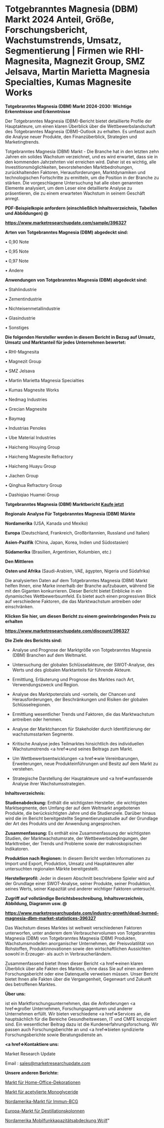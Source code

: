 # Totgebranntes Magnesia (DBM) Markt 2024 Anteil, Größe, Forschungsbericht, Wachstumstrends, Umsatz, Segmentierung | Firmen wie RHI-Magnesita, Magnezit Group, SMZ Jelsava, Martin Marietta Magnesia Specialties, Kumas Magnesite Works

<strong>Totgebranntes Magnesia (DBM) Markt 2024-2030: Wichtige Erkenntnisse und Erkenntnisse</strong>

Der Totgebranntes Magnesia (DBM)-Bericht bietet detaillierte Profile der Hauptakteure, um einen klaren Überblick über die Wettbewerbslandschaft des Totgebranntes Magnesia (DBM)-Outlook zu erhalten. Es umfasst auch die Analyse neuer Produkte, den Finanzüberblick, Strategien und Marketingtrends.

Totgebranntes Magnesia (DBM) Markt - Die Branche hat in den letzten zehn Jahren ein solides Wachstum verzeichnet, und es wird erwartet, dass sie in den kommenden Jahrzehnten viel erreichen wird. Daher ist es wichtig, alle Investitionsmöglichkeiten, bevorstehenden Marktbedrohungen, zurückhaltenden Faktoren, Herausforderungen, Marktdynamiken und technologischen Fortschritte zu ermitteln, um die Position in der Branche zu stärken. Die vorgeschlagene Untersuchung hat alle oben genannten Elemente analysiert, um dem Leser eine detaillierte Analyse zu präsentieren, die zu einem erwarteten Wachstum in seinem Geschäft anregt.



<strong><b>PDF-Beispielkopie anfordern (einschließlich Inhaltsverzeichnis, Tabellen und Abbildungen) @ </b></strong>

<strong><a href=https://www.marketresearchupdate.com/sample/396327>

<strong>https://www.marketresearchupdate.com/sample/396327</u></a></strong></strong>



<strong>Arten von Totgebranntes Magnesia (DBM) abgedeckt sind:</strong>

• 0,90 Note

• 0,95 Note

• 0,97 Note

• Andere



<strong>Anwendungen von Totgebranntes Magnesia (DBM) abgedeckt sind:</strong>

• Stahlindustrie

• Zementindustrie

• Nichteisenmetallindustrie

• Glasindustrie

• Sonstiges



<strong>Die folgenden Hersteller werden in diesem Bericht in Bezug auf Umsatz, Umsatz und Marktanteil für jedes Unternehmen bewertet:</strong>

• RHI-Magnesita

• Magnezit Group

• SMZ Jelsava

• Martin Marietta Magnesia Specialties

• Kumas Magnesite Works

• Nedmag Industries

• Grecian Magnesite

• Baymag

• Industrias Penoles

• Ube Material Industries

• Haicheng Houying Group

• Haicheng Magnesite Refractory

• Haicheng Huayu Group

• Jiachen Group

• Qinghua Refractory Group

• Dashiqiao Huamei Group



<strong>Totgebranntes Magnesia (DBM) Marktbericht <a href=https://www.marketresearchupdate.com/buynow/396327>Kaufe jetzt</a></strong>



<strong>Regionale Analyse Für Totgebranntes Magnesia (DBM) Märkte</strong>



<strong>Nordamerika</strong> (USA, Kanada und Mexiko)



<strong>Europa</strong> (Deutschland, Frankreich, Großbritannien, Russland und Italien)



<strong>Asien-Pazifik</strong> (China, Japan, Korea, Indien und Südostasien)



<strong>Südamerika</strong> (Brasilien, Argentinien, Kolumbien, etc.)



<strong>Den Mittleren</strong> 

<strong>Osten und Afrika</strong> (Saudi-Arabien, VAE, ägypten, Nigeria und Südafrika)

Die analysierten Daten auf dem Totgebranntes Magnesia (DBM) Markt helfen Ihnen, eine Marke innerhalb der Branche aufzubauen, während Sie mit den Giganten konkurrieren. Dieser Bericht bietet Einblicke in ein dynamisches Wettbewerbsumfeld. Es bietet auch einen progressiven Blick auf verschiedene Faktoren, die das Marktwachstum antreiben oder einschränken.



<strong>Klicken Sie hier, um diesen Bericht zu einem gewinnbringenden Preis zu erhalten
</strong>

<strong><a href=https://www.marketresearchupdate.com/discount/396327>https://www.marketresearchupdate.com/discount/396327</b></u></strong></a>



<strong>Die Ziele des Berichts sind:</strong>

- Analyse und Prognose der Marktgröße von Totgebranntes Magnesia (DBM) Branchen auf dem Weltmarkt.

- Untersuchung der globalen Schlüsselakteure, der SWOT-Analyse, des Werts und des globalen Marktanteils für führende Akteure.

- Ermittlung, Erläuterung und Prognose des Marktes nach Art, Verwendungszweck und Region.

- Analyse des Marktpotenzials und -vorteils, der Chancen und Herausforderungen, der Beschränkungen und Risiken der globalen Schlüsselregionen.

- Ermittlung wesentlicher Trends und Faktoren, die das Marktwachstum antreiben oder hemmen.

- Analyse der Marktchancen für Stakeholder durch Identifizierung der wachstumsstarken Segmente.

- Kritische Analyse jedes Teilmarktes hinsichtlich des individuellen Wachstumstrends <a href=>und</a> seines Beitrags zum Markt.

- Um Wettbewerbsentwicklungen <a href=>wie</a> Vereinbarungen, Erweiterungen, neue Produkteinführungen und Besitz auf dem Markt zu verstehen.

- Strategische Darstellung der Hauptakteure und <a href=>umfas</a>sende Analyse ihrer Wachstumsstrategien.



<strong>Inhaltsverzeichnis:</strong>



<strong>Studienabdeckung:</strong> Enthält die wichtigsten Hersteller, die wichtigsten Marktsegmente, den Umfang der auf dem Weltmarkt angebotenen Produkte, die berücksichtigten Jahre und die Studienziele. Darüber hinaus wird die im Bericht bereitgestellte Segmentierungsstudie auf der Grundlage der Art des Produkts und der Anwendung angesprochen.



<strong>Zusammenfassung:</strong> Es enthält eine Zusammenfassung der wichtigsten Studien, der Marktwachstumsrate, der Wettbewerbsbedingungen, der Markttreiber, der Trends und Probleme sowie der makroskopischen Indikatoren.



<strong>Produktion nach Regionen:</strong> In diesem Bericht werden Informationen zu Import und Export, Produktion, Umsatz und Hauptakteuren aller untersuchten regionalen Märkte bereitgestellt.



<strong>Herstellerprofil:</strong> Jeder in diesem Abschnitt beschriebene Spieler wird auf der Grundlage einer SWOT-Analyse, seiner Produkte, seiner Produktion, seines Werts, seiner Kapazität und anderer wichtiger Faktoren untersucht.



<strong><b>Zugriff auf vollständige Berichtsbeschreibung, Inhaltsverzeichnis, Abbildung, Diagramm usw. @ </b></strong>

<strong><a href=https://www.marketresearchupdate.com/industry-growth/dead-burned-magnesia-dbm-market-statistices-396327>https://www.marketresearchupdate.com/industry-growth/dead-burned-magnesia-dbm-market-statistices-396327</a></strong>

Das Wachstum dieses Marktes ist weltweit verschiedenen Faktoren unterworfen, unter anderem dem Verbrauchervolumen von Totgebranntes Magnesia (DBM) von Totgebranntes Magnesia (DBM) Produkten, Wachstumsmodellen anorganischer Unternehmen, der Preisvolatilität von Rohstoffen, Produktinnovationen sowie den wirtschaftlichen Aussichten sowohl in Erzeuger- als auch in Verbraucherländern.

Zusammenfassend bietet Ihnen dieser Bericht <a href=>einen</a> klaren Überblick über alle Fakten des Marktes, ohne dass Sie auf einen anderen Forschungsbericht oder eine Datenquelle verweisen müssen. Unser Bericht bietet Ihnen alle Fakten über die Vergangenheit, Gegenwart und Zukunft des betroffenen Marktes.



<strong>Über uns:</strong>

 ist ein Marktforschungsunternehmen, das die Anforderungen <a href=>großer</a> Unternehmen, Forschungsagenturen und anderer Unternehmen erfüllt. Wir bieten verschiedene <a href=>Services</a> an, die hauptsächlich für die Bereiche Gesundheitswesen, IT und CMFE konzipiert sind. Ein wesentlicher Beitrag dazu ist die Kundenerfahrungsforschung. Wir passen auch Forschungsberichte an und <a href=>bieten</a> syndizierte Forschungsberichte sowie Beratungsdienste an.



<strong><a href=>Kontaktiere uns:</a></strong>

Market Research Update

Email : sales@marketresearchupdate.com



<strong>Unsere anderen Berichte:</strong>

<a href=https://www.linkedin.com/pulse/home-office-decorations-market-demand-future>Markt für Home-Office-Dekorationen</a>

<a href=https://www.linkedin.com/pulse/acetylated-monoglyceride-market-size-industry>Markt für acetylierte Monoglyceride</a>

<a href=https://www.linkedin.com/pulse/north-america-immune-bcg-market-report>Nordamerika-Markt für Immun-BCG</a>

<a href=https://www.linkedin.com/pulse/europe-distillation-columns-market-witness-huge-growth>Europa-Markt für Destillationskolonnen</a>

<a href=https://www.linkedin.com/pulse/north-america-cellular-capacity-coverage-wcjlf/>Nordamerika Mobilfunkkapazitätsabdeckung Wcjlf</a>"
